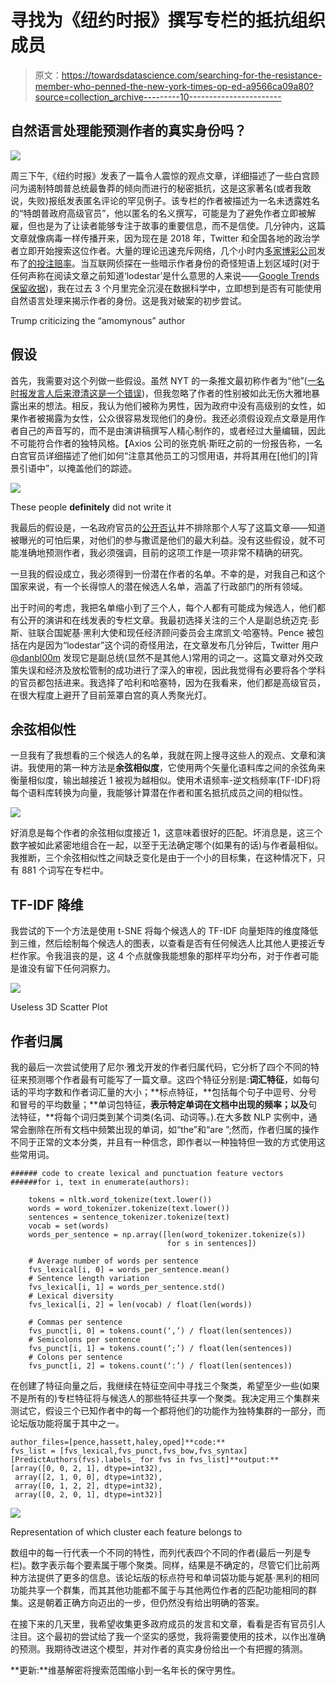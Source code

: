 # 寻找为《纽约时报》撰写专栏的抵抗组织成员

> 原文：<https://towardsdatascience.com/searching-for-the-resistance-member-who-penned-the-new-york-times-op-ed-a9566ca09a80?source=collection_archive---------10----------------------->

## 自然语言处理能预测作者的真实身份吗？

![](img/13c2c7959156c3db87d27ec08a3a0026.png)

周三下午,《纽约时报》发表了一篇令人震惊的观点文章，详细描述了一些白宫顾问为遏制特朗普总统最鲁莽的倾向而进行的秘密抵抗，这是这家著名(或者我敢说，失败)报纸发表匿名评论的罕见例子。该专栏的作者被描述为一名未透露姓名的“特朗普政府高级官员”，他以匿名的名义撰写，可能是为了避免作者立即被解雇，但也是为了让读者能够专注于故事的重要信息，而不是信使。几分钟内，这篇文章就像病毒一样传播开来，因为现在是 2018 年，Twitter 和全国各地的政治学者立即开始搜索这位作者。大量的理论迅速充斥网络，几个小时内[多家博彩公司](https://www.predictit.org/Market/4823/Who-will-NYT-confirm-as-anonymous-op-ed-author-in-2018)发布了[的投注赔率](https://mybookie.ag/sportsbook/trump-specials/)。当互联网侦探在一些暗示作者身份的奇怪短语上划区域时(对于任何声称在阅读文章之前知道‘lodestar’是什么意思的人来说——[Google Trends 保留收据](https://trends.google.com/trends/explore?geo=US&q=lodestar))，我在过去 3 个月里完全沉浸在数据科学中，立即想到是否有可能使用自然语言处理来揭示作者的身份。这是我对破案的初步尝试。

Trump criticizing the “amomynous” author

## 假设

首先，我需要对这个列做一些假设。虽然 NYT 的一条推文最初称作者为“他”([一名时报发言人后来澄清这是一个错误](https://www.businessinsider.com/trump-official-op-ed-resistance-movement-administration-2018-9))，但我忽略了作者的性别被如此无伤大雅地暴露出来的想法。相反，我认为他们被称为男性，因为政府中没有高级别的女性，如果作者被揭露为女性，公众很容易发现他们的身份。我还必须假设观点文章是用作者自己的声音写的，而不是由演讲稿撰写人精心制作的，或者经过大量编辑，因此不可能符合作者的独特风格。【Axios 公司的张克帆·斯旺之前的一份报告称，一名白宫官员详细描述了他们如何“注意其他员工的习惯用语，并将其用在[他们的]背景引语中”，以掩盖他们的踪迹。

![](img/1ac7c12c154658a960b0c7eb249057c4.png)

These people **definitely** did not write it

我最后的假设是，一名政府官员的[公开否认](https://www.cnn.com/2018/09/06/politics/trump-officials-denials-nyt-op-ed/index.html)并不排除那个人写了这篇文章——知道被曝光的可怕后果，对他们的参与撒谎是他们的最大利益。没有这些假设，就不可能准确地预测作者，我必须强调，目前的这项工作是一项非常不精确的研究。

一旦我的假设成立，我必须得到一份潜在作者的名单。不幸的是，对我自己和这个国家来说，有一个长得惊人的潜在候选人名单，涵盖了行政部门的所有领域。

出于时间的考虑，我把名单缩小到了三个人，每个人都有可能成为候选人，他们都有公开的演讲和在线发表的专栏文章。我最初选择关注的三个人是副总统迈克·彭斯、驻联合国妮基·黑利大使和现任经济顾问委员会主席凯文·哈塞特。Pence 被包括在内是因为“lodestar”这个词的奇怪用法，在文章发布几分钟后，Twitter 用户 [@danbl00m](https://twitter.com/danbl00m/status/1037428190166347776) 发现它是副总统(显然不是其他人)常用的词之一。这篇文章对外交政策失误和经济及放松管制的成功进行了深入的审视，因此我觉得有必要将各个学科的官员都包括进来。我选择了哈利和哈塞特，因为在我看来，他们都是高级官员，在很大程度上避开了目前笼罩白宫的真人秀聚光灯。

## 余弦相似性

一旦我有了我想看的三个候选人的名单，我就在网上搜寻这些人的观点、文章和演讲。我使用的第一种方法是**余弦相似度**，它使用两个矢量化语料库之间的余弦角来衡量相似度，输出越接近 1 被视为越相似。使用术语频率-逆文档频率(TF-IDF)将每个语料库转换为向量，我能够计算潜在作者和匿名抵抗成员之间的相似性。

![](img/3727bad29ba639e98d6855e73fc07874.png)

好消息是每个作者的余弦相似度接近 1，这意味着很好的匹配。坏消息是，这三个数字被如此紧密地组合在一起，以至于无法确定哪个(如果有的话)与作者最相似。我推断，三个余弦相似性之间缺乏变化是由于一个小的目标集，在这种情况下，只有 881 个词写在专栏中。

## TF-IDF 降维

我尝试的下一个方法是使用 t-SNE 将每个候选人的 TF-IDF 向量矩阵的维度降低到三维，然后绘制每个候选人的图表，以查看是否有任何候选人比其他人更接近专栏作家。令我沮丧的是，这 4 个点就像我能想象的那样平均分布，对于作者可能是谁没有留下任何洞察力。

![](img/084987b5e48476dbee5ed0c875578e4c.png)

Useless 3D Scatter Plot

## 作者归属

我的最后一次尝试使用了尼尔·雅戈开发的作者归属代码，它分析了四个不同的特征来预测哪个作者最有可能写了一篇文章。这四个特征分别是:**词汇特征**，如每句话的平均字数和作者词汇量的大小；**标点特征，**包括每个句子中逗号、分号和冒号的平均数量；**单词包特征，**表示特定单词在文档中出现的频率；以及**句法特征，**将每个词归类到某个词类(名词、动词等。).在大多数 NLP 实例中，通常会删除在所有文档中频繁出现的单词，如“the”和“are ”;然而，作者归属的操作不同于正常的文本分类，并且有一种信念，即作者以一种独特但一致的方式使用这些常用词。

```
###### code to create lexical and punctuation feature vectors ######for i, text in enumerate(authors):

    tokens = nltk.word_tokenize(text.lower())
    words = word_tokenizer.tokenize(text.lower())
    sentences = sentence_tokenizer.tokenize(text)
    vocab = set(words)
    words_per_sentence = np.array([len(word_tokenizer.tokenize(s))
                                   for s in sentences])

    # Average number of words per sentence
    fvs_lexical[i, 0] = words_per_sentence.mean()
    # Sentence length variation
    fvs_lexical[i, 1] = words_per_sentence.std()
    # Lexical diversity
    fvs_lexical[i, 2] = len(vocab) / float(len(words))

    # Commas per sentence
    fvs_punct[i, 0] = tokens.count(‘,’) / float(len(sentences))
    # Semicolons per sentence
    fvs_punct[i, 1] = tokens.count(‘;’) / float(len(sentences))
    # Colons per sentence
    fvs_punct[i, 2] = tokens.count(‘:’) / float(len(sentences)) 
```

在创建了特征向量之后，我继续在特征空间中寻找三个聚类，希望至少一些(如果不是所有的)专栏特征将与候选人的那些特征共享一个聚类。我决定用三个集群来测试它，假设三个已知作者中的每一个都将他们的功能作为独特集群的一部分，而论坛版功能将属于其中之一。

```
author_files=[pence,hassett,haley,oped]**code:**
fvs_list = [fvs_lexical,fvs_punct,fvs_bow,fvs_syntax][PredictAuthors(fvs).labels_ for fvs in fvs_list]**output:**
[array([0, 0, 2, 1], dtype=int32),
 array([2, 1, 0, 0], dtype=int32),
 array([0, 1, 2, 2], dtype=int32),
 array([0, 2, 0, 1], dtype=int32)] 
```

![](img/48057367f10cdfc5c4f89bbaf1a7f4a8.png)

Representation of which cluster each feature belongs to

数组中的每一行代表一个不同的特性，而列代表四个不同的作者(最后一列是专栏)。数字表示每个要素属于哪个聚类。同样，结果是不确定的，尽管它们比前两种方法提供了更多的信息。该论坛版的标点符号和单词袋功能与妮基·黑利的相同功能共享一个群集，而其其他功能都不属于与其他两位作者的匹配功能相同的群集。这是朝着正确方向迈出的一步，但仍然没有给出明确的答案。

在接下来的几天里，我希望收集更多政府成员的发言和文章，看看是否有官员引人注目。这个最初的尝试给了我一个坚实的感觉，我将需要使用的技术，以作出准确的预测。我期待改进这个模型，并对作者的真实身份给出一个有把握的猜测。

**更新:**维基解密将搜索范围缩小到一名年长的保守男性。
